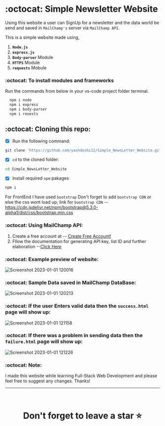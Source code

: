 # :octocat: Simple Newsletter Website

Using this website a user can SignUp for a newsletter and the data world be send and saved in `MailChamp's` server via `MailChamp API`.

This is a simple website made using,

1. <b>`Node.js`</b> 
2. <b>`express.js`</b>
3. <b>`Body-parser`</b> Module
4. <b>`HTTPS`</b> Module
5. <b>`requests`</b> Mobule


### :octocat: To install modules and frameworks


Run the commands from below in your vs-code project folder terminal.
```bash
  npm i node
  npm i express
  npm i body-parser
  npm i reuests
```

## :octocat: Cloning this repo:
- [x] Run the following command:
```bash 
git clone 'https://github.com/yashdoshi12/Simple_NewsLetter_Website.git' 
```
- [x] `cd` to the cloned folder:
```bash 
cd Simple_NewsLetter_Website
```
- [x] Install required `npm` pakages
```bash 
npm i
```

For FrontEnd I have used `bootstrap` Don't forget to add `bootstrap CDN` or else the css wont load up;
link for `bootstrap CDN` -- https://cdn.jsdelivr.net/npm/bootstrap@5.3.0-alpha1/dist/css/bootstrap.min.css

### :octocat: Using MailChamp API:

1. Create a free account at -- [Create Free Account!](https://login.mailchimp.com/signup/?plan=free_monthly_plan_v0)
2. Fllow the documentation for generating API key, list ID and further elaboration --[Click Here](https://mailchimp.com/developer/marketing/api/root/)

### :octocat: Example preview of website:
![Screenshot 2023-01-01 120016](https://user-images.githubusercontent.com/39629707/210162855-dc512b04-65f6-4a79-a3be-68e0d55c2d0d.jpg)

### :octocat: Sample Data saved in MailChamp DataBase:
![Screenshot 2023-01-01 120213](https://user-images.githubusercontent.com/39629707/210162874-4a3af8f9-c2ec-4edd-ba8a-e4b399a8c7d7.jpg)

### :octocat: If the user Enters valid data then the `success.html` page will show up:
![Screenshot 2023-01-01 121158](https://user-images.githubusercontent.com/39629707/210162988-0a1615ad-8b14-4fdf-b999-f3dbd96a8458.jpg)

### :octocat: If there was a problem in sending data then the `failure.html` page will show up:
![Screenshot 2023-01-01 121226](https://user-images.githubusercontent.com/39629707/210163008-f7a9339f-7145-475b-85c4-c56b63184b20.jpg)

### :octocat: Note:
I made this website while learning Full-Stack Web Development and please feel free to suggest any changes. Thanks!

<hr />
<br />

# <div align="center">  Don't forget to leave a star ⭐️</div>
